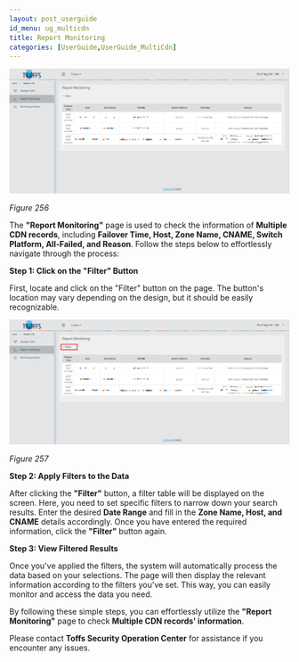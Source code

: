 ```yaml
---
layout: post_userguide
id_menu: ug_multicdn
title: Report Monitoring
categories: [UserGuide,UserGuide_MultiCdn]
---
```


![800](/public/assets/images/userguide/multicdn/256.png)

*Figure 256*

The **"Report Monitoring"** page is used to check the information of **Multiple CDN records**, including **Failover Time, Host, Zone Name, CNAME, Switch Platform, All-Failed, and Reason**. Follow the steps below to effortlessly navigate through the process:

**Step 1: Click on the "Filter" Button**

First, locate and click on the "Filter" button on the page. The button's location may vary depending on the design, but it should be easily recognizable.

![800](/public/assets/images/userguide/multicdn/257.png)

*Figure 257*

**Step 2: Apply Filters to the Data**

After clicking the **"Filter"** button, a filter table will be displayed on the screen. Here, you need to set specific filters to narrow down your search results. Enter the desired **Date Range** and fill in the **Zone Name, Host, and CNAME** details accordingly. Once you have entered the required information, click the **"Filter"** button again.

**Step 3: View Filtered Results**

Once you've applied the filters, the system will automatically process the data based on your selections. The page will then display the relevant information according to the filters you've set. This way, you can easily monitor and access the data you need.


By following these simple steps, you can effortlessly utilize the **"Report Monitoring"** page to check **Multiple CDN records' information**. 


Please contact **Toffs Security Operation Center** for assistance if you encounter any issues.